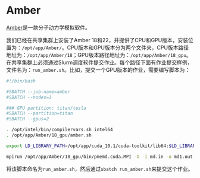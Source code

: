 # Amber

[Amber](http://ambermd.org/)是一款分子动力学模拟软件。

我们已经在共享集群上安装了Amber 18和22，并提供了CPU和GPU版本，安装位置为：`/opt/app/Amber/`。CPU版本和GPU版本分为两个文件夹，CPU版本路径地址为：`/opt/app/Amber/18`；GPU版本路径地址为：`/opt/app/Amber/18_gpu`。在共享集群上必须通过Slurm调度软件提交作业。每个路径下面有作业提交样例，文件名为：`run_amber.sh`。比如，提交一个GPU版本的作业，需要编写脚本为：

```bash
#!/bin/bash

#SBATCH --job-name=amber
#SBATCH --nodes=1

### GPU partition: titan/tesla
#SBATCH --partition=titan
#SBATCH --gpus=2

. /opt/intel/bin/compilervars.sh intel64
. /opt/app/Amber/18_gpu/amber.sh

export LD_LIBRARY_PATH=/opt/app/cuda_10.1/cuda-toolkit/lib64:$LD_LIBRARY_PATH

mpirun /opt/app/Amber/18_gpu/bin/pmemd.cuda.MPI -O -i md.in -o md1.out -p 5myr_w.prmtop -c eq5.rst -r md1.rst -x md1.mdcrd
```

将该脚本命名为`run_amber.sh`，然后通过`sbatch run_amber.sh`来提交这个作业。



